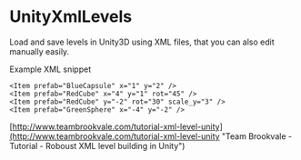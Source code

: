 UnityXmlLevels
==============

Load and save levels in Unity3D using XML files, that you can also edit manually easily.

Example XML snippet

```
<Item prefab="BlueCapsule" x="1" y="2" />
<Item prefab="RedCube" x="4" y="1" rot="45" />
<Item prefab="RedCube" y="-2" rot="30" scale_y="3" />
<Item prefab="GreenSphere" x="-4" y="-2" />
```

[http://www.teambrookvale.com/tutorial-xml-level-unity](http://www.teambrookvale.com/tutorial-xml-level-unity "Team Brookvale - Tutorial - Roboust XML level building in Unity")